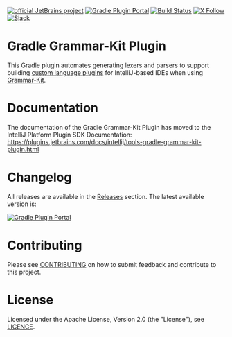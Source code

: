 [![official JetBrains project](https://jb.gg/badges/official.svg)][jb:github]
[![Gradle Plugin Portal](https://img.shields.io/maven-metadata/v.svg?color=green&label=Gradle%20Plugin%20Portal&logo=gradle&metadataUrl=https%3A%2F%2Fplugins.gradle.org%2Fm2%2Forg%2Fjetbrains%2Fintellij%2Fplugins%2Fgradle-grammarkit-plugin%2Fmaven-metadata.xml)](https://plugins.gradle.org/plugin/org.jetbrains.grammarkit)
[![Build Status](https://github.com/JetBrains/gradle-grammar-kit-plugin/workflows/Build/badge.svg)][gh:build]
[![X Follow](https://img.shields.io/badge/follow-%40JBPlatform-1DA1F2?logo=x)][jb:x]
[![Slack](https://img.shields.io/badge/Slack-%23intellij--platform-blue?style=flat-square&logo=Slack)][jb:slack]

# Gradle Grammar-Kit Plugin
This Gradle plugin automates generating lexers and parsers to support building 
[custom language plugins](https://plugins.jetbrains.com/docs/intellij/custom-language-support.html) 
for IntelliJ-based IDEs when using [Grammar-Kit](https://github.com/JetBrains/Grammar-Kit).

# Documentation
The documentation of the Gradle Grammar-Kit Plugin has moved to the IntelliJ Platform Plugin SDK Documentation:
https://plugins.jetbrains.com/docs/intellij/tools-gradle-grammar-kit-plugin.html

# Changelog
All releases are available in the [Releases](https://github.com/JetBrains/gradle-grammar-kit-plugin/releases) section.
The latest available version is:

[![Gradle Plugin Portal](https://img.shields.io/maven-metadata/v.svg?color=green&label=Gradle%20Plugin%20Portal&logo=gradle&metadataUrl=https%3A%2F%2Fplugins.gradle.org%2Fm2%2Forg%2Fjetbrains%2Fintellij%2Fplugins%2Fgradle-grammarkit-plugin%2Fmaven-metadata.xml)][gradle-plugin-page]

# Contributing
Please see [CONTRIBUTING](./CONTRIBUTING.md) on how to submit feedback and contribute to this project.

# License
Licensed under the Apache License, Version 2.0 (the "License"), see [LICENCE](./LICENSE).

[gh:build]: https://github.com/JetBrains/gradle-grammar-kit-plugin/actions?query=workflow%3ABuild
[jb:github]: https://github.com/JetBrains/.github/blob/main/profile/README.md
[jb:slack]: https://plugins.jetbrains.com/slack
[jb:x]: https://x.com/JBPlatform
[gradle-plugin-page]: https://plugins.gradle.org/plugin/org.jetbrains.grammarkit
